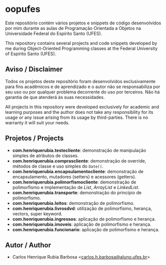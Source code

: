 # oopufes

Este repositório contém vários projetos e snippets de código desenvolvidos por mim durante as aulas de Programação Orientada a Objetos na Universidade Federal do Espírito Santo (UFES).

This repository contains several projects and code snippets developed by me during Object-Oriented Programming classes at the Federal University of Espírito Santo (UFES).

## Aviso / Disclaimer

Todos os projetos deste repositório foram desenvolvidos exclusivamente para fins acadêmicos e de aprendizado e o autor não se responsabiliza por seu uso ou por qualquer problema decorrente do uso por terceiros. Não há garantia de que atenderá às suas necessidades.

All projects in this repository were developed exclusively for academic and learning purposes and the author does not take any responsibility for its usage or any issue arising from its usage by third-parties. There is no warranty it will suit your needs.

## Projetos / Projects

- **com.henriquerubia.testecliente**: demonstração de manipulação simples de atributos de classes.
- **com.henriquerubia.comprascliente**: demonstração de override, métodos de classe e uso simples do `Date()`.
- **com.henriquerubia.encapsulamentocliente**: demonstração de encapsulamento, mutadores (setters) e acessores (getters).
- **com.henriquerubia.polimorfismocliente**: demonstração de polimorfismo e implementação de *List*, *ArrayList* e *LinkedList*.
- **com.henriquerubia.transporte**: demonstração do princípio de polimorfismo.
- **com.henriquerubia.leitos**: demonstração de polimorfismo.
- **com.henriquerubia.livrosdvd**: utilização de polimorfismo, herança, vectors, super keyword.
- **com.henriquerubia.ingressos**: aplicação de polimorfismo e herança.
- **com.henriquerubia.imoveis**: aplicação de polimorfismo e herança.
- **com.henriquerubia.funcionario**: aplicação de polimorfismo e herança.

## Autor / Author

- Carlos Henrique Rubia Barbosa \<carlos.h.barbosa@aluno.ufes.br>
